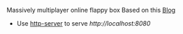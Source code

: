 Massively multiplayer online flappy box Based on this [Blog]

* Use [http-server] to serve *http://localhost:8080*

[Blog]:http://blog.lessmilk.com/how-to-make-flappy-bird-in-html5-1/
[http-server]:https://github.com/nodeapps/http-server